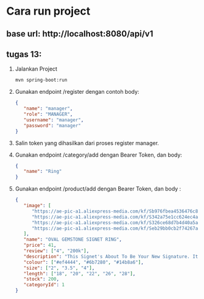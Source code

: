 # Cara run project

## base url: http://localhost:8080/api/v1

## tugas 13:
1. Jalankan Project
   ```bash
   mvn spring-boot:run
   ```

2. Gunakan endpoint /register dengan contoh body:
   ```json
   {
      "name": "manager",
      "role": "MANAGER",
      "username": "manager",
      "password": "manager"
   }
   ```

3. Salin token yang dihasilkan dari proses register manager.

4. Gunakan endpoint /category/add dengan Bearer Token, dan body:
   ```json
   {
      "name": "Ring"
   }
   ```

5. Gunakan endpoint /product/add dengan Bearer Token, dan body :
   ```json
   {
      "image": [
         "https://ae-pic-a1.aliexpress-media.com/kf/Sb976fbea4536476c88e1476f24b5325eG.jpg_220x220q75.jpg_.avif",
         "https://ae-pic-a1.aliexpress-media.com/kf/S342a75e1cc624ec4a0970b8fadfdcafdD.jpg_220x220q75.jpg_.avif",
         "https://ae-pic-a1.aliexpress-media.com/kf/S326ce68d7b4d40a5ab7814ad31458b9cc.jpg_220x220q75.jpg_.avif",
         "https://ae-pic-a1.aliexpress-media.com/kf/Seb29bb0cb2f74267a4f6a689940b11faD.jpg_220x220q75.jpg_.avif"
      ],
      "name": "OVAL GEMSTONE SIGNET RING",
      "price": 41,
      "review": ["4", "200k"],
      "description": "This Signet's About To Be Your New Signature. It's An Approachable Power Move, Handcrafted in Sterling Silver.",
      "colour": ["#ef4444", "#6b7280", "#14b8a6"],
      "size": ["2", "3.5", "4"],
      "length": ["18", "20", "22", "26", "28"],
      "stock": 200,
      "categoryId": 1
   }
   
